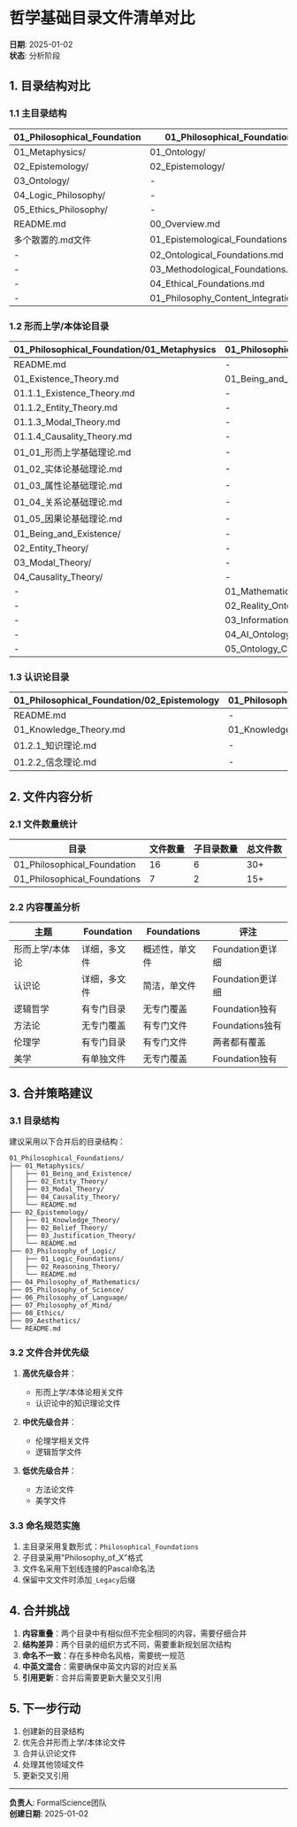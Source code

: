 # 哲学基础目录文件清单对比

**日期**: 2025-01-02  
**状态**: 分析阶段  

## 1. 目录结构对比

### 1.1 主目录结构

| 01_Philosophical_Foundation | 01_Philosophical_Foundations |
|----------------------------|------------------------------|
| 01_Metaphysics/ | 01_Ontology/ |
| 02_Epistemology/ | 02_Epistemology/ |
| 03_Ontology/ | - |
| 04_Logic_Philosophy/ | - |
| 05_Ethics_Philosophy/ | - |
| README.md | 00_Overview.md |
| 多个散置的.md文件 | 01_Epistemological_Foundations.md |
| - | 02_Ontological_Foundations.md |
| - | 03_Methodological_Foundations.md |
| - | 04_Ethical_Foundations.md |
| - | 01_Philosophy_Content_Integration.md |

### 1.2 形而上学/本体论目录

| 01_Philosophical_Foundation/01_Metaphysics | 01_Philosophical_Foundations/01_Ontology |
|------------------------------------------|----------------------------------------|
| README.md | - |
| 01_Existence_Theory.md | 01_Being_and_Existence.md |
| 01.1.1_Existence_Theory.md | - |
| 01.1.2_Entity_Theory.md | - |
| 01.1.3_Modal_Theory.md | - |
| 01.1.4_Causality_Theory.md | - |
| 01_01_形而上学基础理论.md | - |
| 01_02_实体论基础理论.md | - |
| 01_03_属性论基础理论.md | - |
| 01_04_关系论基础理论.md | - |
| 01_05_因果论基础理论.md | - |
| 01_Being_and_Existence/ | - |
| 02_Entity_Theory/ | - |
| 03_Modal_Theory/ | - |
| 04_Causality_Theory/ | - |
| - | 01_Mathematical_Ontology.md |
| - | 02_Reality_Ontology.md |
| - | 03_Information_Ontology.md |
| - | 04_AI_Ontology.md |
| - | 05_Ontology_Comparison.md |

### 1.3 认识论目录

| 01_Philosophical_Foundation/02_Epistemology | 01_Philosophical_Foundations/02_Epistemology |
|-------------------------------------------|-------------------------------------------|
| README.md | - |
| 01_Knowledge_Theory.md | 01_Knowledge_Theory.md |
| 01.2.1_知识理论.md | - |
| 01.2.2_信念理论.md | - |

## 2. 文件内容分析

### 2.1 文件数量统计

| 目录 | 文件数量 | 子目录数量 | 总文件数 |
|------|---------|----------|---------|
| 01_Philosophical_Foundation | 16 | 6 | 30+ |
| 01_Philosophical_Foundations | 7 | 2 | 15+ |

### 2.2 内容覆盖分析

| 主题 | Foundation | Foundations | 评注 |
|------|------------|-------------|------|
| 形而上学/本体论 | 详细，多文件 | 概述性，单文件 | Foundation更详细 |
| 认识论 | 详细，多文件 | 简洁，单文件 | Foundation更详细 |
| 逻辑哲学 | 有专门目录 | 无专门覆盖 | Foundation独有 |
| 方法论 | 无专门覆盖 | 有专门文件 | Foundations独有 |
| 伦理学 | 有专门目录 | 有专门文件 | 两者都有覆盖 |
| 美学 | 有单独文件 | 无专门覆盖 | Foundation独有 |

## 3. 合并策略建议

### 3.1 目录结构

建议采用以下合并后的目录结构：

```text
01_Philosophical_Foundations/
├── 01_Metaphysics/
│   ├── 01_Being_and_Existence/
│   ├── 02_Entity_Theory/
│   ├── 03_Modal_Theory/
│   ├── 04_Causality_Theory/
│   └── README.md
├── 02_Epistemology/
│   ├── 01_Knowledge_Theory/
│   ├── 02_Belief_Theory/
│   ├── 03_Justification_Theory/
│   └── README.md
├── 03_Philosophy_of_Logic/
│   ├── 01_Logic_Foundations/
│   ├── 02_Reasoning_Theory/
│   └── README.md
├── 04_Philosophy_of_Mathematics/
├── 05_Philosophy_of_Science/
├── 06_Philosophy_of_Language/
├── 07_Philosophy_of_Mind/
├── 08_Ethics/
├── 09_Aesthetics/
└── README.md
```

### 3.2 文件合并优先级

1. **高优先级合并**：
   - 形而上学/本体论相关文件
   - 认识论中的知识理论文件

2. **中优先级合并**：
   - 伦理学相关文件
   - 逻辑哲学文件

3. **低优先级合并**：
   - 方法论文件
   - 美学文件

### 3.3 命名规范实施

1. 主目录采用复数形式：`Philosophical_Foundations`
2. 子目录采用"Philosophy_of_X"格式
3. 文件名采用下划线连接的Pascal命名法
4. 保留中文文件时添加`_Legacy`后缀

## 4. 合并挑战

1. **内容重叠**：两个目录中有相似但不完全相同的内容，需要仔细合并
2. **结构差异**：两个目录的组织方式不同，需要重新规划层次结构
3. **命名不一致**：存在多种命名风格，需要统一规范
4. **中英文混合**：需要确保中英文内容的对应关系
5. **引用更新**：合并后需要更新大量交叉引用

## 5. 下一步行动

1. 创建新的目录结构
2. 优先合并形而上学/本体论文件
3. 合并认识论文件
4. 处理其他领域文件
5. 更新交叉引用

---

**负责人**: FormalScience团队  
**创建日期**: 2025-01-02
